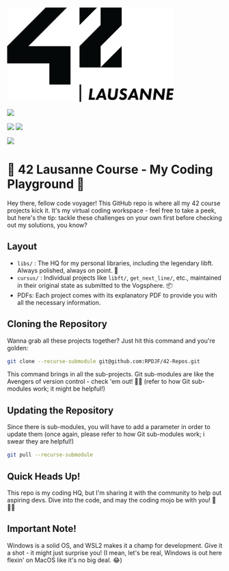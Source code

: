 ![](./cursus/42lausanne-logo.png)

![](https://img.shields.io/github/languages/code-size/rpdjf/42-Repos?color=5BCFFF)

![](https://img.shields.io/badge/windows%20terminal-4D4D4D?style=for-the-badge&logo=windows%20terminal&logoColor=white)
![](https://img.shields.io/badge/WSL-0a97f5?style=for-the-badge&logo=linux&logoColor=white)

![](	https://img.shields.io/badge/mac%20os-000000?style=for-the-badge&logo=apple&logoColor=white)
# 🚀 42 Lausanne Course - My Coding Playground 🚀

Hey there, fellow code voyager! This GitHub repo is where all my 42 course projects kick it. It's my virtual coding workspace - feel free to take a peek, but here's the tip: tackle these challenges on your own first before checking out my solutions, you know?

## Layout
- `libs/` : The HQ for my personal libraries, including the legendary libft. Always polished, always on point. 💎
- `cursus/` : Individual projects like `libft/`, `get_next_line/`, etc., maintained in their original state as submitted to the Vogsphere. 📦
- PDFs: Each project comes with its explanatory PDF to provide you with all the necessary information.

## Cloning the Repository
Wanna grab all these projects together? Just hit this command and you're golden:
```bash
git clone --recurse-submodule git@github.com:RPDJF/42-Repos.git
```
This command brings in all the sub-projects. Git sub-modules are like the Avengers of version control - check 'em out! 🧑‍💻 (refer to how Git sub-modules work; it might be helpful!)

## Updating the Repository
Since there is sub-modules, you will have to add a parameter in order to update them (once again, please refer to how Git sub-modules work; i swear they are helpful!)
```bash
git pull --recurse-submodule
```

## Quick Heads Up!
This repo is my coding HQ, but I'm sharing it with the community to help out aspiring devs. Dive into the code, and may the coding mojo be with you! 🚀👨‍💻

## Important Note!
Windows is a solid OS, and WSL2 makes it a champ for development. Give it a shot - it might just surprise you! (I mean, let's be real, Windows is out here flexin' on MacOS like it's no big deal. 😂)
